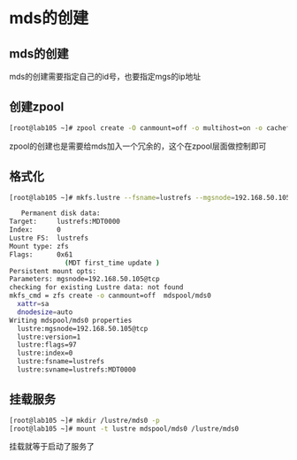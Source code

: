 # mds的创建

## mds的创建 
mds的创建需要指定自己的id号，也要指定mgs的ip地址

## 创建zpool
```bash
[root@lab105 ~]# zpool create -O canmount=off -o multihost=on -o cachefile=none mdspool  xvdc1
```
zpool的创建也是需要给mds加入一个冗余的，这个在zpool层面做控制即可

## 格式化
```bash
[root@lab105 ~]# mkfs.lustre --fsname=lustrefs --mgsnode=192.168.50.105@tcp0  --mdt --index=0   --backfstype=zfs  mdspool/mds0

   Permanent disk data:
Target:     lustrefs:MDT0000
Index:      0
Lustre FS:  lustrefs
Mount type: zfs
Flags:      0x61
              (MDT first_time update )
Persistent mount opts: 
Parameters: mgsnode=192.168.50.105@tcp
checking for existing Lustre data: not found
mkfs_cmd = zfs create -o canmount=off  mdspool/mds0
  xattr=sa
  dnodesize=auto
Writing mdspool/mds0 properties
  lustre:mgsnode=192.168.50.105@tcp
  lustre:version=1
  lustre:flags=97
  lustre:index=0
  lustre:fsname=lustrefs
  lustre:svname=lustrefs:MDT0000

```

## 挂载服务

```bash
[root@lab105 ~]# mkdir /lustre/mds0 -p
[root@lab105 ~]# mount -t lustre mdspool/mds0 /lustre/mds0
```

挂载就等于启动了服务了
